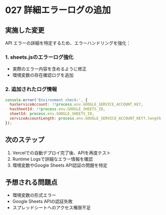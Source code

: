 # 027 詳細エラーログの追加

## 実施した変更
API エラーの詳細を特定するため、エラーハンドリングを強化：

### 1. sheets.jsのエラーログ強化
- 実際のエラー内容を含めるように修正
- 環境変数の存在確認ログを追加

### 2. 追加されたログ情報
```javascript
console.error('Environment check:', {
  hasServiceAccount: !!process.env.GOOGLE_SERVICE_ACCOUNT_KEY,
  hasSheetId: !!process.env.GOOGLE_SHEETS_ID,
  sheetId: process.env.GOOGLE_SHEETS_ID,
  serviceAccountLength: process.env.GOOGLE_SERVICE_ACCOUNT_KEY?.length
});
```

## 次のステップ
1. Vercelでの自動デプロイ完了後、APIを再度テスト
2. Runtime Logsで詳細なエラー情報を確認
3. 環境変数やGoogle Sheets API認証の問題を特定

## 予想される問題点
- 環境変数の形式エラー
- Google Sheets APIの認証失敗
- スプレッドシートへのアクセス権限不足